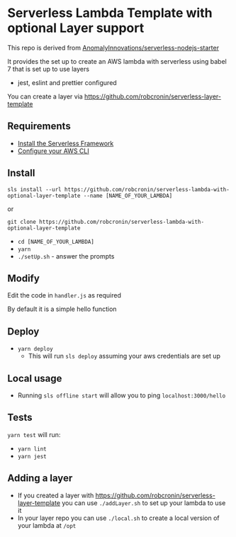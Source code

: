 # Serverless Lambda Template with optional Layer support

This repo is derived from [AnomalyInnovations/serverless-nodejs-starter](https://github.com/AnomalyInnovations/serverless-nodejs-starter)

It provides the set up to create an AWS lambda with serverless using babel 7 that is set up to use layers

- jest, eslint and prettier configured

You can create a layer via https://github.com/robcronin/serverless-layer-template

## Requirements

- [Install the Serverless Framework](https://serverless.com/framework/docs/providers/aws/guide/installation/)
- [Configure your AWS CLI](https://serverless.com/framework/docs/providers/aws/guide/credentials/)

## Install

```
sls install --url https://github.com/robcronin/serverless-lambda-with-optional-layer-template --name [NAME_OF_YOUR_LAMBDA]
```

or

```
git clone https://github.com/robcronin/serverless-lambda-with-optional-layer-template
```

- `cd [NAME_OF_YOUR_LAMBDA]`
- `yarn`
- `./setUp.sh` - answer the prompts

## Modify

Edit the code in `handler.js` as required

By default it is a simple hello function

## Deploy

- `yarn deploy`
  - This will run `sls deploy` assuming your aws credentials are set up

## Local usage

- Running `sls offline start` will allow you to ping `localhost:3000/hello`

## Tests

`yarn test` will run:

- `yarn lint`
- `yarn jest`

## Adding a layer

- If you created a layer with https://github.com/robcronin/serverless-layer-template you can use `./addLayer.sh` to set up your lambda to use it
- In your layer repo you can use `./local.sh` to create a local version of your lambda at `/opt`
